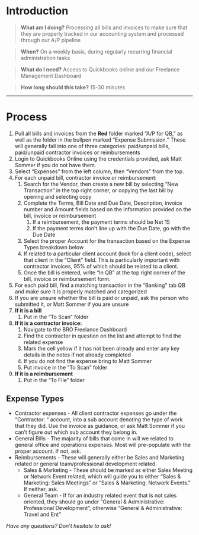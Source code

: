 <!-- TITLE: Process Invoices And Bills -->
<!-- SUBTITLE: A quick summary of Process Invoices And Bills -->

# Introduction

> **What am I doing?**
Processing all bills and invoices to make sure that they are properly tracked in our accounting system and processed through our A/P pipeline

> **When?**
On a weekly basis, during regularly recurring financial administration tasks

> **What do I need?**
Access to Quickbooks online and our Freelance Management Dashboard

> **How long should this take?**
15-30 minutes

-----
# Process
1. Pull all bills and invoices from the **Red** folder marked “A/P for QB,” as well as the folder in the bullpen marked “Expense Submission.” These will generally fall into one of three categories: paid/unpaid bills, paid/unpaid contractor invoices or reimbursements
2. Login to Quickbooks Online using the credentials provided, ask Matt Sommer if you do not have them.
3. Select “Expenses” from the left column, then “Vendors” from the top.
4. For each unpaid bill, contractor invoice or reimbursement:
   1. Search for the Vendor, then create a new bill by selecting “New Transaction” in the top right corner, or copying the last bill by opening and selecting copy
   1. Complete the Terms, Bill Date and Due Date, Description, invoice number and Amount fields based on the information provided on the bill, invoice or reimbursement
      1. If a reimbursement, the payment terms should be Net 15
      1. If the payment terms don’t line up with the Due Date, go with the Due Date
   1. Select the proper Account for the transaction based on the Expense Types breakdown below
   1. If related to a particular client account (look for a client code), select that client in the “Client” field. This is particularly important with contractor invoices, 95% of which should be related to a client.
   1. Once the bill is entered, write “In QB” at the top right corner of the bill, invoice or reimbursement form.
1. For each paid bill, find a matching transaction in the “Banking” tab QB and make sure it is properly matched and categorized
1. If you are unsure whether the bill is paid or unpaid, ask the person who submitted it, or Matt Sommer if you are unsure
1. **If it is a bill**
   1. Put in the “To Scan” folder
1. **If it is a contractor invoice:**
   1. Navigate to the BRO Freelance Dashboard
   1. Find the contractor in question on the list and attempt to find the related expense
   1. Mark the cell yellow if it has not been already and enter any key details in the notes if not already completed
   1. If you do not find the expense bring to Matt Sommer
   1. Put invoice in the “To Scan” folder
9. **If it is a reimbursement**
   1. Put in the “To File” folder

## Expense Types
* Contractor expenses - All client contractor expenses go under the “Contractor: “ account, into a sub account denoting the type of work that they did. Use the invoice as guidance, or ask Matt Sommer if you can’t figure out which sub account they belong in.
* General Bills - The majority of bills that come in will we related to general office and operations expenses. Most will pre-populate with the proper account. If not, ask.
* Reimbursements - These will generally either be Sales and Marketing related or general team/professional development related. 
   * Sales & Marketing - These should be marked as either Sales Meeting or Network Event related, which will guide you to either “Sales & Marketing: Sales Meetings” or “Sales & Marketing: Network Events.” If neither, ask.
   * General Team - If for an industry related event that is not sales oriented, they should go under “General & Administrative: Professional Development”, otherwise “General & Administrative: Travel and Ent”

*Have any questions? Don’t hesitate to ask!*



